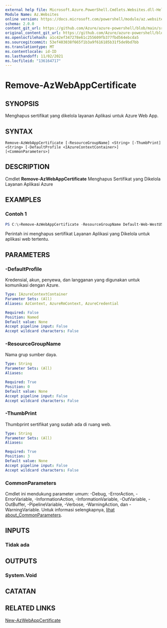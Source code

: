 ```yaml
---
external help file: Microsoft.Azure.PowerShell.Cmdlets.Websites.dll-Help.xml
Module Name: Az.Websites
online version: https://docs.microsoft.com/powershell/module/az.websites/remove-AzWebAppCertificate
schema: 2.0.0
content_git_url: https://github.com/Azure/azure-powershell/blob/main/src/Websites/Websites/help/Remove-AzWebAppCertificate.md
original_content_git_url: https://github.com/Azure/azure-powershell/blob/main/src/Websites/Websites/help/Remove-AzWebAppCertificate.md
ms.openlocfilehash: a1c42ef347278e61c255609fb377fbd564ebcda5
ms.sourcegitcommit: 53ef403038f665f1b3a9f616185b31f5de9bd7bb
ms.translationtype: MT
ms.contentlocale: id-ID
ms.lasthandoff: 11/02/2021
ms.locfileid: "136164717"
---
```

# Remove-AzWebAppCertificate

## SYNOPSIS
Menghapus sertifikat yang dikelola layanan Aplikasi untuk Azure Web App. 

## SYNTAX

```
Remove-AzWebAppCertificate [-ResourceGroupName] <String> [-ThumbPrint] <String> [-DefaultProfile <IAzureContextContainer>] [<CommonParameters>]
```

## DESCRIPTION
Cmdlet **Remove-AzWebAppCertificate** Menghapus Sertifikat yang Dikelola Layanan Aplikasi Azure

## EXAMPLES

### Contoh 1
```powershell
PS C:\>Remove-AzWebAppCertificate -ResourceGroupName Default-Web-WestUS -Thumbprint "E3A38EBA60CAA1C162785A2E1C44A15AD450199C3" 
```

Perintah ini menghapus sertifikat Layanan Aplikasi yang Dikelola untuk aplikasi web tertentu.

## PARAMETERS

### -DefaultProfile
Kredensial, akun, penyewa, dan langganan yang digunakan untuk komunikasi dengan Azure.

```yaml
Type: IAzureContextContainer
Parameter Sets: (All)
Aliases: AzContext, AzureRmContext, AzureCredential

Required: False
Position: Named
Default value: None
Accept pipeline input: False
Accept wildcard characters: False
```

### -ResourceGroupName
Nama grup sumber daya.

```yaml
Type: String
Parameter Sets: (All)
Aliases:

Required: True
Position: 0
Default value: None
Accept pipeline input: False
Accept wildcard characters: False
```

### -ThumbPrint
Thumbprint sertifikat yang sudah ada di ruang web.

```yaml
Type: String
Parameter Sets: (All)
Aliases:

Required: True
Position: 3
Default value: None
Accept pipeline input: False
Accept wildcard characters: False
```

### CommonParameters
Cmdlet ini mendukung parameter umum: -Debug, -ErrorAction, -ErrorVariable, -InformationAction, -InformationVariable, -OutVariable, -OutBuffer, -PipelineVariable, -Verbose, -WarningAction, dan -WarningVariable. Untuk informasi selengkapnya, [lihat about_CommonParameters](http://go.microsoft.com/fwlink/?LinkID=113216).

## INPUTS

### Tidak ada

## OUTPUTS

### System.Void

## CATATAN

## RELATED LINKS
[New-AzWebAppCertificate](./New-AzWebAppCertificate.md)
